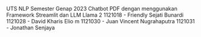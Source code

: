UTS NLP Semester Genap 2023
Chatbot PDF dengan menggunakan Framework Streamlit dan LLM Llama 2
1121018 - Friendly Sejati Bunardi
1121028 - David Kharis Elio m
1121030 - Juan Vincent Nugrahaputra
1121031 - Jonathan Senjaya
